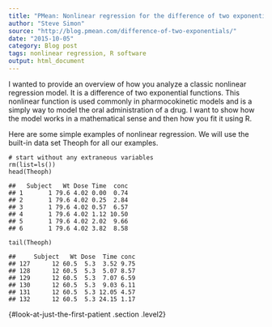 ```yaml
---
title: "PMean: Nonlinear regression for the difference of two exponentials"
author: "Steve Simon"
source: "http://blog.pmean.com/difference-of-two-exponentials/"
date: "2015-10-05"
category: Blog post
tags: nonlinear regression, R software
output: html_document
---
```


I wanted to provide an overview of how you analyze a classic nonlinear
regression model. It is a difference of two exponential functions. This
nonlinear function is used commonly in pharmocokinetic models and is a
simply way to model the oral administration of a drug. I want to show
how the model works in a mathematical sense and then how you fit it
using R.

<!---More--->

Here are some simple examples of nonlinear regression. We will use the
built-in data set Theoph for all our examples.

``` {.r}
# start without any extraneous variables
rm(list=ls())
head(Theoph)
```

    ##   Subject   Wt Dose Time  conc
    ## 1       1 79.6 4.02 0.00  0.74
    ## 2       1 79.6 4.02 0.25  2.84
    ## 3       1 79.6 4.02 0.57  6.57
    ## 4       1 79.6 4.02 1.12 10.50
    ## 5       1 79.6 4.02 2.02  9.66
    ## 6       1 79.6 4.02 3.82  8.58

``` {.r}
tail(Theoph)
```

    ##     Subject   Wt Dose  Time conc
    ## 127      12 60.5  5.3  3.52 9.75
    ## 128      12 60.5  5.3  5.07 8.57
    ## 129      12 60.5  5.3  7.07 6.59
    ## 130      12 60.5  5.3  9.03 6.11
    ## 131      12 60.5  5.3 12.05 4.57
    ## 132      12 60.5  5.3 24.15 1.17

 {#look-at-just-the-first-patient .section .level2}

